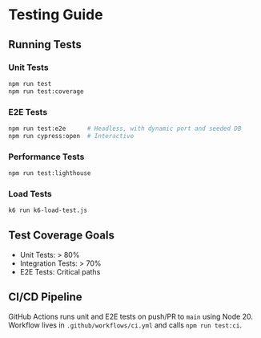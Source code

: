 # Testing Guide

## Running Tests

### Unit Tests

```bash
npm run test
npm run test:coverage
```

### E2E Tests

```bash
npm run test:e2e      # Headless, with dynamic port and seeded DB
npm run cypress:open  # Interactive
```

### Performance Tests

```bash
npm run test:lighthouse
```

### Load Tests

```bash
k6 run k6-load-test.js
```

## Test Coverage Goals

- Unit Tests: > 80%
- Integration Tests: > 70%
- E2E Tests: Critical paths

## CI/CD Pipeline

GitHub Actions runs unit and E2E tests on push/PR to `main` using Node 20. Workflow lives in `.github/workflows/ci.yml` and calls `npm run test:ci`.
